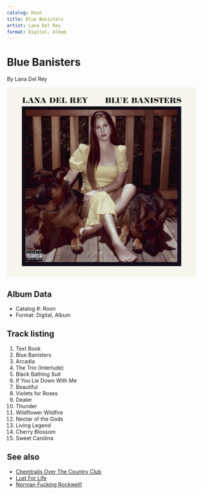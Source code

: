 ```yaml
---
catalog: Roon
title: Blue Banisters
artist: Lana Del Rey
format: Digital, Album
---
```


# Blue Banisters

By Lana Del Rey

![](../../assets/albumcovers/Lana_Del_Rey-Blue_Banisters.png)

## Album Data

- Catalog #: Roon
- Format: Digital, Album


## Track listing


1. Text Book
2. Blue Banisters
3. Arcadia
4. The Trio (Interlude)
5. Black Bathing Suit
6. If You Lie Down With Me
7. Beautiful
8. Violets for Roses
9. Dealer
10. Thunder
11. Wildflower Wildfire
12. Nectar of the Gods
13. Living Legend
14. Cherry Blossom
15. Sweet Carolina


## See also

- [Chemtrails Over The Country Club](Chemtrails_Over_The_Country_Club.md)
- [Lust For Life](Lust_For_Life.md)
- [Norman Fucking Rockwell!](Norman_Fucking_Rockwell!.md)
